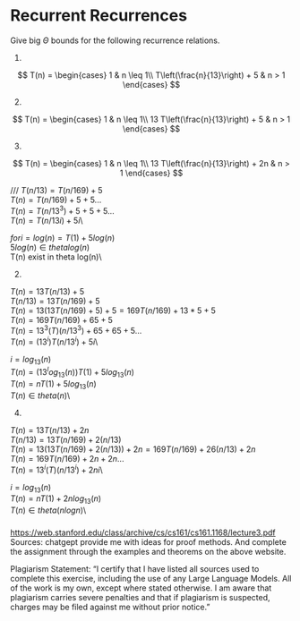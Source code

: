 # Recurrent Recurrences

Give big $\Theta$ bounds for the following recurrence relations.

1.
$$ T(n) =
    \begin{cases}
        1 & n \leq 1\\
        T\left(\frac{n}{13}\right) + 5 & n > 1
    \end{cases}
$$

2.
$$ T(n) =
    \begin{cases}
        1 & n \leq 1\\
        13 T\left(\frac{n}{13}\right) + 5 & n > 1
    \end{cases}
$$

3.
$$ T(n) =
    \begin{cases}
        1 & n \leq 1\\
        13 T\left(\frac{n}{13}\right) + 2n & n > 1
    \end{cases}
$$

///
$T(n/13) = T(n/169)+5$\
$T(n) = T(n/169)+5+5...$\
$T(n) = T(n/13^3)+5+5+5...$\
$T(n) = T(n/13i)+5i$\

$for i = log(n) = T(1) + 5log(n)$\
$5log(n) ∈ theta log(n)$\
T(n) exist in theta log(n)\

2)
$T(n) = 13T(n/13)+5$\
$T(n/13) = 13T(n/169)+5$\
$T(n) = 13(13T(n/169)+5)+5 = 169T(n/169)+13*5+5$\
$T(n) = 169T(n/169)+65+5$\
$T(n) = 13^3(T)(n/13^3)+65+65+5...$\
$T(n) = (13^i)T(n/13^i)+5i$\

$i = log_13(n)$\
$T(n) = (13^log_13(n))T(1)+5log_13(n)$\
$T(n) = nT(1)+5log_13(n)$\
$T(n) ∈ theta (n)$\

4)
$T(n) = 13T(n/13)+2n$\
$T(n/13) = 13T(n/169)+2(n/13)$\
$T(n) = 13(13T(n/169)+2(n/13))+2n = 169T(n/169)+26(n/13)+2n$\
$T(n) = 169T(n/169)+2n+2n...$\
$T(n) = 13^i(T)(n/13^i)+2ni$\

$i = log_13(n)$\
$T(n) = nT(1)+2nlog_13(n)$\
$T(n)∈theta(nlogn)$\


###
https://web.stanford.edu/class/archive/cs/cs161/cs161.1168/lecture3.pdf
Sources: chatgept provide me with ideas for proof methods. And complete the assignment through the examples and theorems on the above website.

Plagiarism Statement: “I certify that I have listed all sources used to complete this exercise, including the use of any Large Language Models. All of the work is my own, except where stated otherwise. I am aware that plagiarism carries severe penalties and that if plagiarism is suspected, charges may be filed against me without prior notice.”
